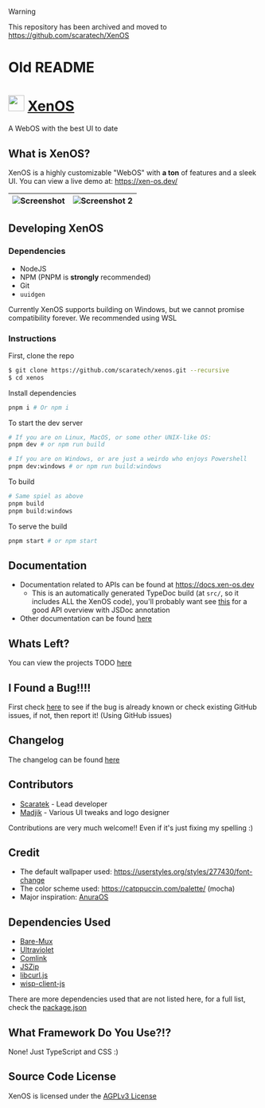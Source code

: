 > [!WARNING]
> This repository has been archived and moved to https://github.com/scaratech/XenOS

# Old README
<h1>
  <img src="./assets/logo.svg" width="32px" height="32px">
  <strong><a href="https://xen-os.dev">XenOS</a></strong>
</h1>
A WebOS with the best UI to date

## What is XenOS?
XenOS is a highly customizable "WebOS" with **a ton** of features and a sleek UI. You can view a live demo at: https://xen-os.dev/

![Screenshot](./assets/screenshot.png) | ![Screenshot 2](./assets/screenshot-two.png) |
| --- | --- |

## Developing XenOS
### Dependencies
- NodeJS
- NPM (PNPM is **strongly** recommended)
- Git
- `uuidgen`

Currently XenOS supports building on Windows, but we cannot promise compatibility forever. We recommended using WSL
### Instructions
First, clone the repo
```sh
$ git clone https://github.com/scaratech/xenos.git --recursive
$ cd xenos
```
Install dependencies
```sh
pnpm i # Or npm i
```
To start the dev server
```sh
# If you are on Linux, MacOS, or some other UNIX-like OS:
pnpm dev # or npm run build

# If you are on Windows, or are just a weirdo who enjoys Powershell
pnpm dev:windows # or npm run build:windows
```
To build
```sh
# Same spiel as above
pnpm build
pnpm build:windows
```
To serve the build
```sh
pnpm start # or npm start
```

## Documentation
- Documentation related to APIs can be found at https://docs.xen-os.dev
  - This is an automatically generated TypeDoc build (at `src/`, so it includes ALL the XenOS code), you'll probably want see [this](https://docs.xen-os.dev/modules/xen.html) for a good API overview with JSDoc annotation
- Other documentation can be found [here](./md_docs/README.md)

## Whats Left?
You can view the projects TODO [here](https://github.com/scaratech/XenOS/blob/main/TODO.md)

## I Found a Bug!!!!
First check [here](./BUGS.md) to see if the bug is already known or check existing GitHub issues, if not, then report it! (Using GitHub issues)

## Changelog
The changelog can be found [here](./CHANGELOG.md)

## Contributors
- [Scaratek](https://github.com/scaratech) - Lead developer
- [Madjik](https://github.com/madjikdotpng) - Various UI tweaks and logo designer

Contributions are very much welcome!! Even if it's just fixing my spelling :)

## Credit
- The default wallpaper used: https://userstyles.org/styles/277430/font-change
- The color scheme used: https://catppuccin.com/palette/ (mocha)
- Major inspiration: [AnuraOS](https://anura.pro)

## Dependencies Used
- [Bare-Mux](https://github.com/mercuryworkshop/bare-mux)
- [Ultraviolet](https://github.com/titaniumnetwork-dev/ultraviolet)
- [Comlink](https://github.com/GoogleChromeLabs/comlink)
- [JSZip](https://stuk.github.io/jszip/)
- [libcurl.js](https://github.com/ading2210/libcurl.js)
- [wisp-client-js](github.com/mercuryworkshop/wisp-client-js)

There are more dependencies used that are not listed here, for a full list, check the [package.json](https://github.com/scaratech/XenOS/blob/main/package.json)

## What Framework Do You Use?!?
None! Just TypeScript and CSS :)

## Source Code License
XenOS is licensed under the [AGPLv3 License](https://www.gnu.org/licenses/agpl-3.0.en.html)
